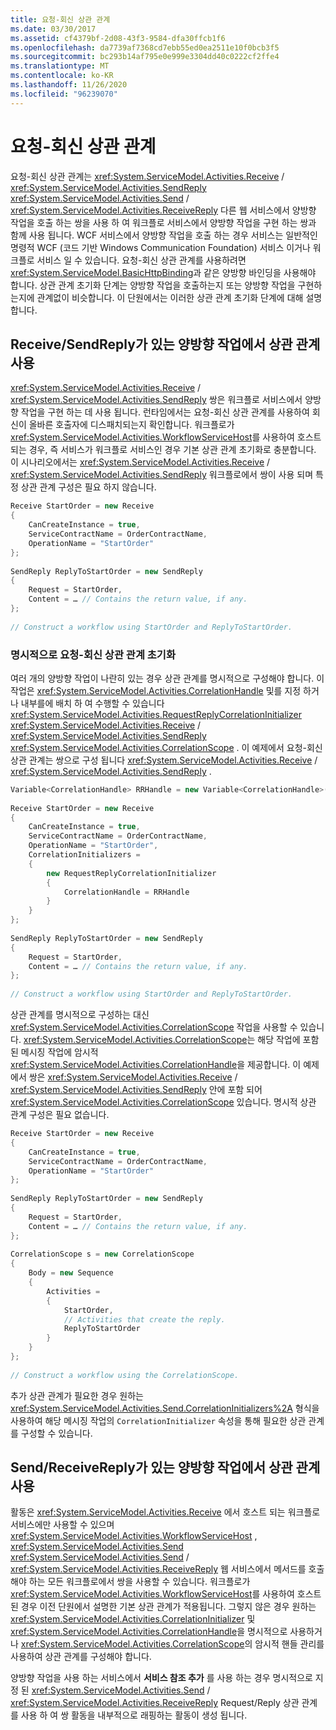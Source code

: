```yaml
---
title: 요청-회신 상관 관계
ms.date: 03/30/2017
ms.assetid: cf4379bf-2d08-43f3-9584-dfa30ffcb1f6
ms.openlocfilehash: da7739af7368cd7ebb55ed0ea2511e10f0bcb3f5
ms.sourcegitcommit: bc293b14af795e0e999e3304dd40c0222cf2ffe4
ms.translationtype: MT
ms.contentlocale: ko-KR
ms.lasthandoff: 11/26/2020
ms.locfileid: "96239070"
---
```

# <a name="request-reply-correlation"></a>요청-회신 상관 관계

요청-회신 상관 관계는 <xref:System.ServiceModel.Activities.Receive> / <xref:System.ServiceModel.Activities.SendReply> <xref:System.ServiceModel.Activities.Send> / <xref:System.ServiceModel.Activities.ReceiveReply> 다른 웹 서비스에서 양방향 작업을 호출 하는 쌍을 사용 하 여 워크플로 서비스에서 양방향 작업을 구현 하는 쌍과 함께 사용 됩니다. WCF 서비스에서 양방향 작업을 호출 하는 경우 서비스는 일반적인 명령적 WCF (코드 기반 Windows Communication Foundation) 서비스 이거나 워크플로 서비스 일 수 있습니다. 요청-회신 상관 관계를 사용하려면 <xref:System.ServiceModel.BasicHttpBinding>과 같은 양방향 바인딩을 사용해야 합니다. 상관 관계 초기화 단계는 양방향 작업을 호출하는지 또는 양방향 작업을 구현하는지에 관계없이 비슷합니다. 이 단원에서는 이러한 상관 관계 초기화 단계에 대해 설명합니다.  
  
## <a name="using-correlation-in-a-two-way-operation-with-receivesendreply"></a>Receive/SendReply가 있는 양방향 작업에서 상관 관계 사용  

 <xref:System.ServiceModel.Activities.Receive> / <xref:System.ServiceModel.Activities.SendReply> 쌍은 워크플로 서비스에서 양방향 작업을 구현 하는 데 사용 됩니다. 런타임에서는 요청-회신 상관 관계를 사용하여 회신이 올바른 호출자에 디스패치되는지 확인합니다. 워크플로가 <xref:System.ServiceModel.Activities.WorkflowServiceHost>를 사용하여 호스트되는 경우, 즉 서비스가 워크플로 서비스인 경우 기본 상관 관계 초기화로 충분합니다. 이 시나리오에서는 <xref:System.ServiceModel.Activities.Receive> / <xref:System.ServiceModel.Activities.SendReply> 워크플로에서 쌍이 사용 되며 특정 상관 관계 구성은 필요 하지 않습니다.  
  
```csharp  
Receive StartOrder = new Receive  
{  
    CanCreateInstance = true,  
    ServiceContractName = OrderContractName,  
    OperationName = "StartOrder"  
};  
  
SendReply ReplyToStartOrder = new SendReply  
{  
    Request = StartOrder,  
    Content = … // Contains the return value, if any.  
};  
  
// Construct a workflow using StartOrder and ReplyToStartOrder.  
```  
  
### <a name="explicitly-initializing-request-reply-correlation"></a>명시적으로 요청-회신 상관 관계 초기화  

 여러 개의 양방향 작업이 나란히 있는 경우 상관 관계를 명시적으로 구성해야 합니다. 이 작업은 <xref:System.ServiceModel.Activities.CorrelationHandle> 및를 지정 하거나 내부를에 배치 하 여 수행할 수 있습니다 <xref:System.ServiceModel.Activities.RequestReplyCorrelationInitializer> <xref:System.ServiceModel.Activities.Receive> / <xref:System.ServiceModel.Activities.SendReply> <xref:System.ServiceModel.Activities.CorrelationScope> . 이 예제에서 요청-회신 상관 관계는 쌍으로 구성 됩니다 <xref:System.ServiceModel.Activities.Receive> / <xref:System.ServiceModel.Activities.SendReply> .  
  
```csharp  
Variable<CorrelationHandle> RRHandle = new Variable<CorrelationHandle>();  
  
Receive StartOrder = new Receive  
{  
    CanCreateInstance = true,  
    ServiceContractName = OrderContractName,  
    OperationName = "StartOrder",  
    CorrelationInitializers =  
    {  
        new RequestReplyCorrelationInitializer  
        {  
            CorrelationHandle = RRHandle  
        }  
    }  
};  
  
SendReply ReplyToStartOrder = new SendReply  
{  
    Request = StartOrder,  
    Content = … // Contains the return value, if any.  
};  
  
// Construct a workflow using StartOrder and ReplyToStartOrder.  
```  
  
 상관 관계를 명시적으로 구성하는 대신 <xref:System.ServiceModel.Activities.CorrelationScope> 작업을 사용할 수 있습니다. <xref:System.ServiceModel.Activities.CorrelationScope>는 해당 작업에 포함된 메시징 작업에 암시적 <xref:System.ServiceModel.Activities.CorrelationHandle>을 제공합니다. 이 예제에서 쌍은 <xref:System.ServiceModel.Activities.Receive> / <xref:System.ServiceModel.Activities.SendReply> 안에 포함 되어 <xref:System.ServiceModel.Activities.CorrelationScope> 있습니다. 명시적 상관 관계 구성은 필요 없습니다.  
  
```csharp  
Receive StartOrder = new Receive  
{  
    CanCreateInstance = true,  
    ServiceContractName = OrderContractName,  
    OperationName = "StartOrder"  
};  
  
SendReply ReplyToStartOrder = new SendReply  
{  
    Request = StartOrder,  
    Content = … // Contains the return value, if any.  
};  
  
CorrelationScope s = new CorrelationScope  
{  
    Body = new Sequence  
    {  
        Activities =
        {  
            StartOrder,  
            // Activities that create the reply.  
            ReplyToStartOrder  
        }  
    }  
};  
  
// Construct a workflow using the CorrelationScope.  
```  
  
 추가 상관 관계가 필요한 경우 원하는 <xref:System.ServiceModel.Activities.Send.CorrelationInitializers%2A> 형식을 사용하여 해당 메시징 작업의 `CorrelationInitializer` 속성을 통해 필요한 상관 관계를 구성할 수 있습니다.  
  
## <a name="using-correlation-in-a-two-way-operation-with-sendreceivereply"></a>Send/ReceiveReply가 있는 양방향 작업에서 상관 관계 사용  

 활동은 <xref:System.ServiceModel.Activities.Receive> 에서 호스트 되는 워크플로 서비스에만 사용할 수 있으며 <xref:System.ServiceModel.Activities.WorkflowServiceHost> , <xref:System.ServiceModel.Activities.Send> <xref:System.ServiceModel.Activities.Send> / <xref:System.ServiceModel.Activities.ReceiveReply> 웹 서비스에서 메서드를 호출 해야 하는 모든 워크플로에서 쌍을 사용할 수 있습니다. 워크플로가 <xref:System.ServiceModel.Activities.WorkflowServiceHost>를 사용하여 호스트된 경우 이전 단원에서 설명한 기본 상관 관계가 적용됩니다. 그렇지 않은 경우 원하는 <xref:System.ServiceModel.Activities.CorrelationInitializer> 및 <xref:System.ServiceModel.Activities.CorrelationHandle>을 명시적으로 사용하거나 <xref:System.ServiceModel.Activities.CorrelationScope>의 암시적 핸들 관리를 사용하여 상관 관계를 구성해야 합니다.  
  
 양방향 작업을 사용 하는 서비스에서 **서비스 참조 추가** 를 사용 하는 경우 명시적으로 지정 된 <xref:System.ServiceModel.Activities.Send> / <xref:System.ServiceModel.Activities.ReceiveReply> Request/Reply 상관 관계를 사용 하 여 쌍 활동을 내부적으로 래핑하는 활동이 생성 됩니다.
